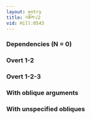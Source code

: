 ```yaml
---
layout: entry
title: འཆོས་√2
vid: Hill:0543
---
```

### Dependencies (N = 0)


### Overt 1-2


### Overt 1-2-3


### With oblique arguments


### With unspecified obliques
